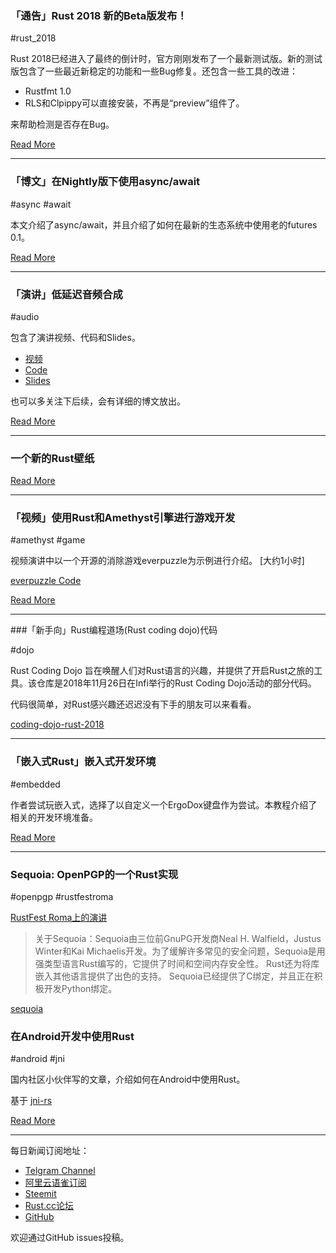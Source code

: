 ### 「通告」Rust 2018 新的Beta版发布！

#rust_2018

Rust 2018已经进入了最终的倒计时，官方刚刚发布了一个最新测试版。新的测试版包含了一些最近新稳定的功能和一些Bug修复。还包含一些工具的改进：

- Rustfmt 1.0
- RLS和Clpippy可以直接安装，不再是“preview”组件了。

来帮助检测是否存在Bug。

[Read More](https://internals.rust-lang.org/t/announcing-rust-2018-beta-release/8901)

---

### 「博文」在Nightly版下使用async/await 

#async #await

本文介绍了async/await，并且介绍了如何在最新的生态系统中使用老的futures 0.1。

[Read More](https://jsdw.me/posts/rust-asyncawait-preview/)

---

### 「演讲」低延迟音频合成

#audio

包含了演讲视频、代码和Slides。

- [视频](https://youtu.be/-F7whGjquHI?t=3150)
- [Code](https://github.com/raphlinus/synthesizer-io)
- [Slides](https://docs.google.com/presentation/d/1cm9QaV_UjgvgBaWszHsR_w5EVre5O1D5kJUpMKQYo4I/edit?usp=sharing)

也可以多关注下后续，会有详细的博文放出。

[Read More](https://synthesize.rs/nov-2018-talk/)

---

### 一个新的Rust壁纸

[Read More](https://i.redd.it/y75oir0xun021.png)

---

### 「视频」使用Rust和Amethyst引擎进行游戏开发

#amethyst #game

视频演讲中以一个开源的消除游戏everpuzzle为示例进行介绍。 [大约1小时]

[everpuzzle Code](https://github.com/Skytrias/everpuzzle)

[Read More](https://www.youtube.com/watch?v=P_9A7P0uNpY)

---

###「新手向」Rust编程道场(Rust coding dojo)代码

#dojo

Rust Coding Dojo 旨在唤醒人们对Rust语言的兴趣，并提供了开启Rust之旅的工具。该仓库是2018年11月26日在Infi举行的Rust Coding Dojo活动的部分代码。

代码很简单，对Rust感兴趣还迟迟没有下手的朋友可以来看看。

[coding-dojo-rust-2018](https://github.com/infi-nl/coding-dojo-rust-2018)

---

### 「嵌入式Rust」嵌入式开发环境

#embedded

作者尝试玩嵌入式，选择了以自定义一个ErgoDox键盘作为尝试。本教程介绍了相关的开发环境准备。

[Read More](https://josh.robsonchase.com/embedded-bootstrapping/)

---

### Sequoia: OpenPGP的一个Rust实现

#openpgp #rustfestroma

[RustFest Roma上的演讲](https://media.ccc.de/v/rustfest-rome-6-sequoia)

> 关于Sequoia：Sequoia由三位前GnuPG开发商Neal H. Walfield，Justus Winter和Kai Michaelis开发。为了缓解许多常见的安全问题，Sequoia是用强类型语言Rust编写的，它提供了时间和空间内存安全性。 Rust还为将库嵌入其他语言提供了出色的支持。 Sequoia已经提供了C绑定，并且正在积极开发Python绑定。

[sequoia](https://gitlab.com/sequoia-pgp/sequoia)

### 在Android开发中使用Rust

#android #jni

国内社区小伙伴写的文章，介绍如何在Android中使用Rust。

基于 [jni-rs](http://github.com/jni-rs/jni-rs)

[Read More](https://zhuanlan.zhihu.com/p/50123055)

---

每日新闻订阅地址：

- [Telgram Channel](https://t.me/rust_daily_news )
- [阿里云语雀订阅](https://www.yuque.com/chaosbot/rustnews)
- [Steemit](https://steemit.com/@blackanger)
- [Rust.cc论坛](https://rust.cc)
- [GitHub](https://github.com/RustStudy/rust_daily_news)

欢迎通过GitHub issues投稿。

